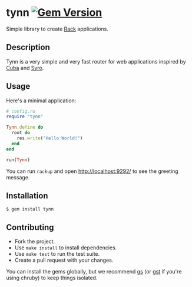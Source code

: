 tynn [![Gem Version](https://badge.fury.io/rb/tynn.svg)](https://rubygems.org/gems/tynn)
====

Simple library to create [Rack][rack] applications.

Description
-----------

Tynn is a very simple and very fast router for web applications inspired by
[Cuba][cuba] and [Syro][syro].

Usage
-----

Here's a minimal application:

```ruby
# config.ru
require "tynn"

Tynn.define do
  root do
    res.write("Hello World!")
  end
end

run(Tynn)
```

You can run `rackup` and open <http://localhost:9292/> to see the greeting
message.

Installation
------------

```
$ gem install tynn
```

Contributing
------------

- Fork the project.
- Use `make install` to install dependencies.
- Use `make test` to run the test suite.
- Create a pull request with your changes.

You can install the gems globally, but we recommend [gs][gs] (or
[gst][gst] if you're using chruby) to keep things isolated.

[cuba]: https://github.com/soveran/cuba
[rack]: https://github.com/rack/rack
[syro]: https://github.com/soveran/syro
[gs]: https://github.com/soveran/gs
[gst]: https://github.com/tonchis/gst
